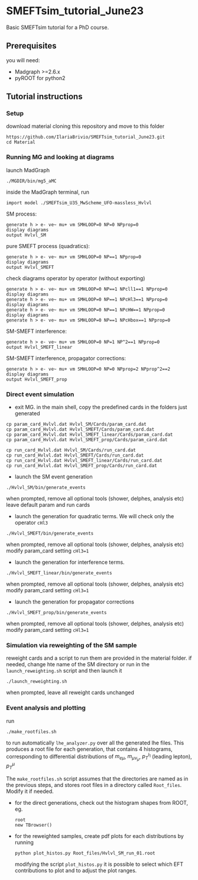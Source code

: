 # SMEFTsim_tutorial_June23
Basic SMEFTsim tutorial for a PhD course.

## Prerequisites
you will need:
* Madgraph >=2.6.x
* pyROOT for python2

## Tutorial instructions

### Setup
download material cloning this repository and move to this folder
```
https://github.com/IlariaBrivio/SMEFTsim_tutorial_June23.git
cd Material
```

### Running MG and looking at diagrams
launch MadGraph 
```
./MGDIR/bin/mg5_aMC
```

inside the MadGraph terminal, run
```
import model ./SMEFTsim_U35_MwScheme_UFO-massless_Hvlvl
```

SM process:
```
generate h > e- ve~ mu+ vm SMHLOOP=0 NP=0 NPprop=0
display diagrams
output Hvlvl_SM
```

pure SMEFT process (quadratics):
```
generate h > e- ve~ mu+ vm SMHLOOP=0 NP==1 NPprop=0
display diagrams
output Hvlvl_SMEFT
```

check diagrams operator by operator (without exporting)
```
generate h > e- ve~ mu+ vm SMHLOOP=0 NP==1 NPcll1==1 NPprop=0
display diagrams
generate h > e- ve~ mu+ vm SMHLOOP=0 NP==1 NPcHl3==1 NPprop=0
display diagrams
generate h > e- ve~ mu+ vm SMHLOOP=0 NP==1 NPcHW==1 NPprop=0
display diagrams
generate h > e- ve~ mu+ vm SMHLOOP=0 NP==1 NPcHbox==1 NPprop=0
```

SM-SMEFT interference:
```
generate h > e- ve~ mu+ vm SMHLOOP=0 NP=1 NP^2==1 NPprop=0
output Hvlvl_SMEFT_linear
```

SM-SMEFT interference, propagator corrections:
```
generate h > e- ve~ mu+ vm SMHLOOP=0 NP=0 NPprop=2 NPprop^2==2
display diagrams
output Hvlvl_SMEFT_prop
```


### Direct event simulation
* exit MG. in the main shell, copy the predefined cards in the folders just generated
```
cp param_card_Hvlvl.dat Hvlvl_SM/Cards/param_card.dat
cp param_card_Hvlvl.dat Hvlvl_SMEFT/Cards/param_card.dat
cp param_card_Hvlvl.dat Hvlvl_SMEFT_linear/Cards/param_card.dat
cp param_card_Hvlvl.dat Hvlvl_SMEFT_prop/Cards/param_card.dat

cp run_card_Hvlvl.dat Hvlvl_SM/Cards/run_card.dat
cp run_card_Hvlvl.dat Hvlvl_SMEFT/Cards/run_card.dat
cp run_card_Hvlvl.dat Hvlvl_SMEFT_linear/Cards/run_card.dat
cp run_card_Hvlvl.dat Hvlvl_SMEFT_prop/Cards/run_card.dat
```

* launch the SM event generation
```
./Hvlvl_SM/bin/generate_events
```
when prompted, remove all optional tools (shower, delphes, analysis etc) 
leave default param and run cards

* launch the generation for quadratic terms. We will check only the operator `cHl3`
```
./Hvlvl_SMEFT/bin/generate_events
```
when prompted, remove all optional tools (shower, delphes, analysis etc) 
modify param_card setting  `cHl3=1`

* launch the generation for interference terms.
```
./Hvlvl_SMEFT_linear/bin/generate_events
```
when prompted, remove all optional tools (shower, delphes, analysis etc) 
modify param_card setting  `cHl3=1`

* launch the generation for propagator corrections
```
./Hvlvl_SMEFT_prop/bin/generate_events
```
when prompted, remove all optional tools (shower, delphes, analysis etc) 
modify param_card setting  `cHl3=1`


### Simulation via reweighting of the SM sample
reweight cards and a script to run them are provided in the material folder. if needed, change hte name of the SM directory or run in the `launch_reweighting.sh` script and then launch it
```
./launch_reweighting.sh
```
when prompted, leave all reweight cards unchanged

### Event analysis and plotting
run
```
./make_rootfiles.sh
```
to run automatically `lhe_analyzer.py` over all the generated lhe files. This produces a root file for each generation, that contains 4 histograms, corresponding to differential distributions of
$m_{e\mu}$, $m_{\mu\nu_\mu}$, $p_T^{l_1}$ (leading lepton), $p_T^\mu$

The `make_rootfiles.sh` script assumes that the directories are named as in the previous steps, and stores root files in a directory called `Root_files`. Modify it if needed.

* for the direct generations, check out the histogram shapes from ROOT, eg.
  ```
  root
  new TBrowser()
  ```
* for the reweighted samples, create pdf plots for each distributions by running
  ```
  python plot_histos.py Root_files/Hvlvl_SM_run_01.root
  ```
  modifying the script `plot_histos.py` it is possible to select which EFT contributions to plot and to adjust the plot ranges.
